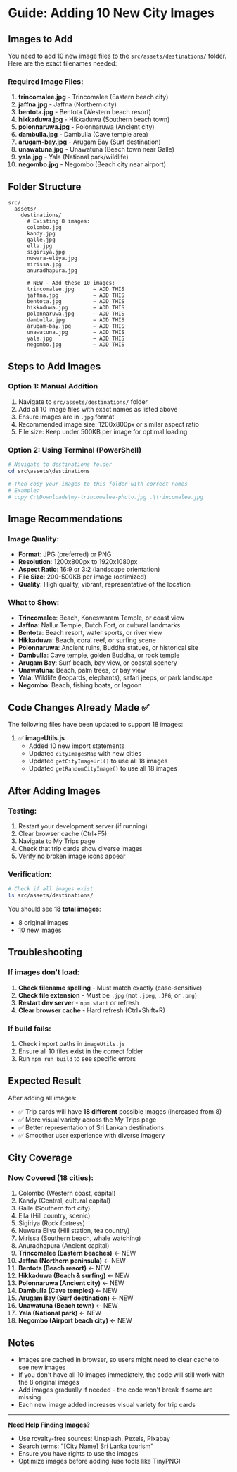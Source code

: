 # Guide: Adding 10 New City Images

## Images to Add

You need to add 10 new image files to the `src/assets/destinations/` folder. Here are the exact filenames needed:

### Required Image Files:

1. **trincomalee.jpg** - Trincomalee (Eastern beach city)
2. **jaffna.jpg** - Jaffna (Northern city)
3. **bentota.jpg** - Bentota (Western beach resort)
4. **hikkaduwa.jpg** - Hikkaduwa (Southern beach town)
5. **polonnaruwa.jpg** - Polonnaruwa (Ancient city)
6. **dambulla.jpg** - Dambulla (Cave temple area)
7. **arugam-bay.jpg** - Arugam Bay (Surf destination)
8. **unawatuna.jpg** - Unawatuna (Beach town near Galle)
9. **yala.jpg** - Yala (National park/wildlife)
10. **negombo.jpg** - Negombo (Beach city near airport)

## Folder Structure

```
src/
  assets/
    destinations/
      # Existing 8 images:
      colombo.jpg
      kandy.jpg
      galle.jpg
      ella.jpg
      sigiriya.jpg
      nuwara-eliya.jpg
      mirissa.jpg
      anuradhapura.jpg

      # NEW - Add these 10 images:
      trincomalee.jpg      ← ADD THIS
      jaffna.jpg           ← ADD THIS
      bentota.jpg          ← ADD THIS
      hikkaduwa.jpg        ← ADD THIS
      polonnaruwa.jpg      ← ADD THIS
      dambulla.jpg         ← ADD THIS
      arugam-bay.jpg       ← ADD THIS
      unawatuna.jpg        ← ADD THIS
      yala.jpg             ← ADD THIS
      negombo.jpg          ← ADD THIS
```

## Steps to Add Images

### Option 1: Manual Addition

1. Navigate to `src/assets/destinations/` folder
2. Add all 10 image files with exact names as listed above
3. Ensure images are in `.jpg` format
4. Recommended image size: 1200x800px or similar aspect ratio
5. File size: Keep under 500KB per image for optimal loading

### Option 2: Using Terminal (PowerShell)

```powershell
# Navigate to destinations folder
cd src\assets\destinations

# Then copy your images to this folder with correct names
# Example:
# copy C:\Downloads\my-trincomalee-photo.jpg .\trincomalee.jpg
```

## Image Recommendations

### Image Quality:

- **Format**: JPG (preferred) or PNG
- **Resolution**: 1200x800px to 1920x1080px
- **Aspect Ratio**: 16:9 or 3:2 (landscape orientation)
- **File Size**: 200-500KB per image (optimized)
- **Quality**: High quality, vibrant, representative of the location

### What to Show:

- **Trincomalee**: Beach, Koneswaram Temple, or coast view
- **Jaffna**: Nallur Temple, Dutch Fort, or cultural landmarks
- **Bentota**: Beach resort, water sports, or river view
- **Hikkaduwa**: Beach, coral reef, or surfing scene
- **Polonnaruwa**: Ancient ruins, Buddha statues, or historical site
- **Dambulla**: Cave temple, golden Buddha, or rock temple
- **Arugam Bay**: Surf beach, bay view, or coastal scenery
- **Unawatuna**: Beach, palm trees, or bay view
- **Yala**: Wildlife (leopards, elephants), safari jeeps, or park landscape
- **Negombo**: Beach, fishing boats, or lagoon

## Code Changes Already Made ✅

The following files have been updated to support 18 images:

1. ✅ **imageUtils.js**
   - Added 10 new import statements
   - Updated `cityImagesMap` with new cities
   - Updated `getCityImageUrl()` to use all 18 images
   - Updated `getRandomCityImage()` to use all 18 images

## After Adding Images

### Testing:

1. Restart your development server (if running)
2. Clear browser cache (Ctrl+F5)
3. Navigate to My Trips page
4. Check that trip cards show diverse images
5. Verify no broken image icons appear

### Verification:

```bash
# Check if all images exist
ls src/assets/destinations/
```

You should see **18 total images**:

- 8 original images
- 10 new images

## Troubleshooting

### If images don't load:

1. **Check filename spelling** - Must match exactly (case-sensitive)
2. **Check file extension** - Must be `.jpg` (not `.jpeg`, `.JPG`, or `.png`)
3. **Restart dev server** - `npm start` or refresh
4. **Clear browser cache** - Hard refresh (Ctrl+Shift+R)

### If build fails:

1. Check import paths in `imageUtils.js`
2. Ensure all 10 files exist in the correct folder
3. Run `npm run build` to see specific errors

## Expected Result

After adding all images:

- ✅ Trip cards will have **18 different** possible images (increased from 8)
- ✅ More visual variety across the My Trips page
- ✅ Better representation of Sri Lankan destinations
- ✅ Smoother user experience with diverse imagery

## City Coverage

### Now Covered (18 cities):

1. Colombo (Western coast, capital)
2. Kandy (Central, cultural capital)
3. Galle (Southern fort city)
4. Ella (Hill country, scenic)
5. Sigiriya (Rock fortress)
6. Nuwara Eliya (Hill station, tea country)
7. Mirissa (Southern beach, whale watching)
8. Anuradhapura (Ancient capital)
9. **Trincomalee (Eastern beaches)** ← NEW
10. **Jaffna (Northern peninsula)** ← NEW
11. **Bentota (Beach resort)** ← NEW
12. **Hikkaduwa (Beach & surfing)** ← NEW
13. **Polonnaruwa (Ancient city)** ← NEW
14. **Dambulla (Cave temples)** ← NEW
15. **Arugam Bay (Surf destination)** ← NEW
16. **Unawatuna (Beach town)** ← NEW
17. **Yala (National park)** ← NEW
18. **Negombo (Airport beach city)** ← NEW

## Notes

- Images are cached in browser, so users might need to clear cache to see new images
- If you don't have all 10 images immediately, the code will still work with the 8 original images
- Add images gradually if needed - the code won't break if some are missing
- Each new image added increases visual variety for trip cards

---

**Need Help Finding Images?**

- Use royalty-free sources: Unsplash, Pexels, Pixabay
- Search terms: "[City Name] Sri Lanka tourism"
- Ensure you have rights to use the images
- Optimize images before adding (use tools like TinyPNG)
